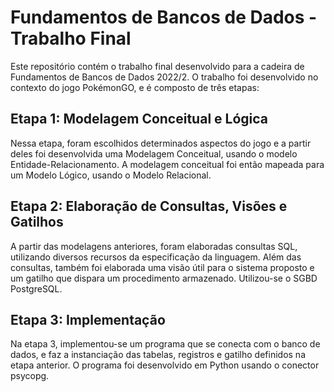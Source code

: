 # Fundamentos de Bancos de Dados - Trabalho Final

Este repositório contém o trabalho final desenvolvido para a cadeira de Fundamentos de Bancos de Dados 2022/2. O trabalho foi desenvolvido no contexto do jogo PokémonGO, e é composto de três etapas:

## Etapa 1: Modelagem Conceitual e Lógica

Nessa etapa, foram escolhidos determinados aspectos do jogo e a partir deles foi desenvolvida uma Modelagem Conceitual, usando o modelo Entidade-Relacionamento. A modelagem conceitual foi então mapeada para um Modelo Lógico, usando o Modelo Relacional.

## Etapa 2: Elaboração de Consultas, Visões e Gatilhos

A partir das modelagens anteriores, foram elaboradas consultas SQL, utilizando diversos recursos da especificação da linguagem. Além das consultas, também foi elaborada uma visão útil para o sistema proposto e um gatilho que dispara um procedimento armazenado. Utilizou-se o SGBD PostgreSQL.

## Etapa 3: Implementação

Na etapa 3, implementou-se um programa que se conecta com o banco de dados, e faz a instanciação das tabelas, registros e gatilho definidos na etapa anterior. O programa foi desenvolvido em Python usando o conector psycopg.
